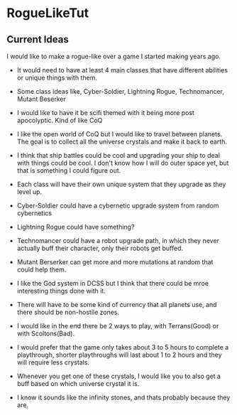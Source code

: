 # RogueLikeTut

## Current Ideas

I would like to make a rogue-like over a game I started making years ago.

- It would need to have at least 4 main classes that have different abilities or unique things with them.

- Some class ideas like, Cyber-Soldier, Lightning Rogue, Technomancer, Mutant Beserker

- I would like to have it be scifi themed with it being more post apocolyptic. Kind of like CoQ

- I like the open world of CoQ but I would like to travel between planets. The goal is to collect all the universe crystals and make it back to earth.

- I think that ship battles could be cool and upgrading your ship to deal with things could be cool. I don't know how I will do outer space yet, but that is something I could figure out.

- Each class will have their own unique system that they upgrade as they level up.

- Cyber-Soldier could have a cybernetic upgrade system from random cybernetics

- Lightning Rogue could have something?

- Technomancer could have a robot upgrade path, in which they never actually buff their character, only their robots get buffed.

- Mutant Berserker can get more and more mutations at random that could help them.

- I like the God system in DCSS but I think that there could be mroe interesting things done with it.

- There will have to be some kind of currency that all planets use, and there should be non-hostile zones.

- I would like in the end there be 2 ways to play, with Terrans(Good) or with Scoltons(Bad).

- I would prefer that the game only takes about 3 to 5 hours to complete a playthrough, shorter playthroughs will last about 1 to 2 hours and they will require less crystals.

- Whenever you get one of these crystals, I would like you to also get a buff based on which universe crystal it is.

- I know it sounds like the infinity stones, and thats probably because they are.